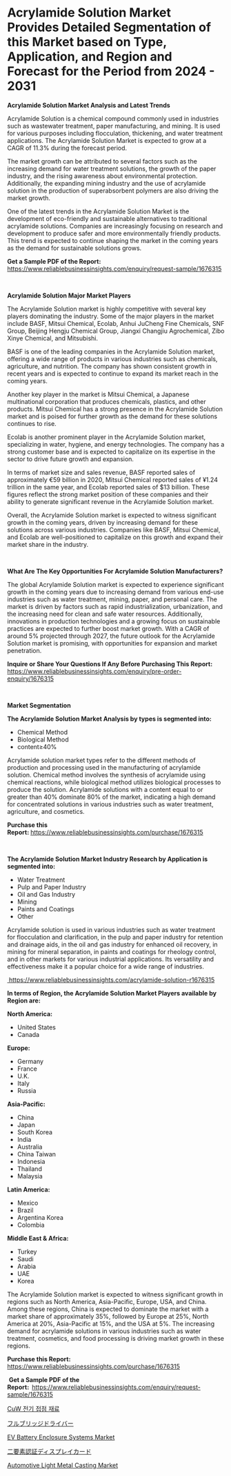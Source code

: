 <p><h1>Acrylamide Solution Market Provides Detailed Segmentation of this Market based on Type, Application, and Region and Forecast for the Period from 2024 - 2031</h1></p><p><strong>Acrylamide Solution Market Analysis and Latest Trends</strong></p>
<p><p>Acrylamide Solution is a chemical compound commonly used in industries such as wastewater treatment, paper manufacturing, and mining. It is used for various purposes including flocculation, thickening, and water treatment applications. The Acrylamide Solution Market is expected to grow at a CAGR of 11.3% during the forecast period.</p><p>The market growth can be attributed to several factors such as the increasing demand for water treatment solutions, the growth of the paper industry, and the rising awareness about environmental protection. Additionally, the expanding mining industry and the use of acrylamide solution in the production of superabsorbent polymers are also driving the market growth.</p><p>One of the latest trends in the Acrylamide Solution Market is the development of eco-friendly and sustainable alternatives to traditional acrylamide solutions. Companies are increasingly focusing on research and development to produce safer and more environmentally friendly products. This trend is expected to continue shaping the market in the coming years as the demand for sustainable solutions grows.</p></p>
<p><strong>Get a Sample PDF of the Report:&nbsp;</strong> <a href="https://www.reliablebusinessinsights.com/enquiry/request-sample/1676315">https://www.reliablebusinessinsights.com/enquiry/request-sample/1676315</a></p>
<p>&nbsp;</p>
<p><strong>Acrylamide Solution Major Market Players</strong></p>
<p><p>The Acrylamide Solution market is highly competitive with several key players dominating the industry. Some of the major players in the market include BASF, Mitsui Chemical, Ecolab, Anhui JuCheng Fine Chemicals, SNF Group, Beijing Hengju Chemical Group, Jiangxi Changjiu Agrochemical, Zibo Xinye Chemical, and Mitsubishi.</p><p>BASF is one of the leading companies in the Acrylamide Solution market, offering a wide range of products in various industries such as chemicals, agriculture, and nutrition. The company has shown consistent growth in recent years and is expected to continue to expand its market reach in the coming years.</p><p>Another key player in the market is Mitsui Chemical, a Japanese multinational corporation that produces chemicals, plastics, and other products. Mitsui Chemical has a strong presence in the Acrylamide Solution market and is poised for further growth as the demand for these solutions continues to rise.</p><p>Ecolab is another prominent player in the Acrylamide Solution market, specializing in water, hygiene, and energy technologies. The company has a strong customer base and is expected to capitalize on its expertise in the sector to drive future growth and expansion.</p><p>In terms of market size and sales revenue, BASF reported sales of approximately €59 billion in 2020, Mitsui Chemical reported sales of ¥1.24 trillion in the same year, and Ecolab reported sales of $13 billion. These figures reflect the strong market position of these companies and their ability to generate significant revenue in the Acrylamide Solution market.</p><p>Overall, the Acrylamide Solution market is expected to witness significant growth in the coming years, driven by increasing demand for these solutions across various industries. Companies like BASF, Mitsui Chemical, and Ecolab are well-positioned to capitalize on this growth and expand their market share in the industry.</p></p>
<p>&nbsp;</p>
<p><strong>What Are The Key Opportunities For Acrylamide Solution Manufacturers?</strong></p>
<p><p>The global Acrylamide Solution market is expected to experience significant growth in the coming years due to increasing demand from various end-use industries such as water treatment, mining, paper, and personal care. The market is driven by factors such as rapid industrialization, urbanization, and the increasing need for clean and safe water resources. Additionally, innovations in production technologies and a growing focus on sustainable practices are expected to further boost market growth. With a CAGR of around 5% projected through 2027, the future outlook for the Acrylamide Solution market is promising, with opportunities for expansion and market penetration.</p></p>
<p><strong>Inquire or Share Your Questions If Any Before Purchasing This Report:</strong> <a href="https://www.reliablebusinessinsights.com/enquiry/pre-order-enquiry/1676315">https://www.reliablebusinessinsights.com/enquiry/pre-order-enquiry/1676315</a></p>
<p>&nbsp;</p>
<p><strong>Market Segmentation</strong></p>
<p><strong>The Acrylamide Solution Market Analysis by types is segmented into:</strong></p>
<p><ul><li>Chemical Method</li><li>Biological Method</li><li>content≥40%</li></ul></p>
<p><p>Acrylamide solution market types refer to the different methods of production and processing used in the manufacturing of acrylamide solution. Chemical method involves the synthesis of acrylamide using chemical reactions, while biological method utilizes biological processes to produce the solution. Acrylamide solutions with a content equal to or greater than 40% dominate 80% of the market, indicating a high demand for concentrated solutions in various industries such as water treatment, agriculture, and cosmetics.</p></p>
<p><strong>Purchase this Report:&nbsp;</strong><a href="https://www.reliablebusinessinsights.com/purchase/1676315">https://www.reliablebusinessinsights.com/purchase/1676315</a></p>
<p>&nbsp;</p>
<p><strong>The Acrylamide Solution Market Industry Research by Application is segmented into:</strong></p>
<p><ul><li>Water Treatment</li><li>Pulp and Paper Industry</li><li>Oil and Gas Industry</li><li>Mining</li><li>Paints and Coatings</li><li>Other</li></ul></p>
<p><p>Acrylamide solution is used in various industries such as water treatment for flocculation and clarification, in the pulp and paper industry for retention and drainage aids, in the oil and gas industry for enhanced oil recovery, in mining for mineral separation, in paints and coatings for rheology control, and in other markets for various industrial applications. Its versatility and effectiveness make it a popular choice for a wide range of industries.</p></p>
<p><a href="https://www.reliablebusinessinsights.com/acrylamide-solution-r1676315">&nbsp;https://www.reliablebusinessinsights.com/acrylamide-solution-r1676315</a></p>
<p><strong>In terms of Region, the Acrylamide Solution Market Players available by Region are:</strong></p>
<p>
    <p> <strong> North America: </strong>
        <ul>
            <li>United States</li>
            <li>Canada</li>
        </ul>
        </p> 
    <p> <strong> Europe: </strong>
        <ul>
            <li>Germany</li>
            <li>France</li>
            <li>U.K.</li>
            <li>Italy</li>
            <li>Russia</li>
        </ul>
        </p> 
    <p> <strong> Asia-Pacific: </strong>
        <ul>
            <li>China</li>
            <li>Japan</li>
            <li>South Korea</li>
            <li>India</li>
            <li>Australia</li>
            <li>China Taiwan</li>
            <li>Indonesia</li>
            <li>Thailand</li>
            <li>Malaysia</li>
        </ul>
        </p> 
    <p> <strong> Latin America: </strong>
        <ul>
            <li>Mexico</li>
            <li>Brazil</li>
            <li>Argentina Korea</li>
            <li>Colombia</li>
        </ul>
        </p> 
    <p> <strong> Middle East & Africa: </strong>
        <ul>
            <li>Turkey</li>
            <li>Saudi</li>
            <li>Arabia</li>
            <li>UAE</li>
            <li>Korea</li>
        </ul>
    </p>
    </p>
<p><p>The Acrylamide Solution market is expected to witness significant growth in regions such as North America, Asia-Pacific, Europe, USA, and China. Among these regions, China is expected to dominate the market with a market share of approximately 35%, followed by Europe at 25%, North America at 20%, Asia-Pacific at 15%, and the USA at 5%. The increasing demand for acrylamide solutions in various industries such as water treatment, cosmetics, and food processing is driving market growth in these regions.</p></p>
<p><strong>Purchase this Report: </strong><a href="https://www.reliablebusinessinsights.com/purchase/1676315">https://www.reliablebusinessinsights.com/purchase/1676315</a></p>
<p>&nbsp;<strong>Get a Sample PDF of the Report:&nbsp;&nbsp;</strong><a href="https://www.reliablebusinessinsights.com/enquiry/request-sample/1676315">https://www.reliablebusinessinsights.com/enquiry/request-sample/1676315</a></p>
<p><strong></strong></p>
<p><p><a href="https://github.com/tasfiyaj85/Market-Research-Report-List-1/blob/main/8470349117969.md">CuW 전기 접점 재료</a></p><p><a href="https://medium.com/@lloyndnq/%E3%83%95%E3%83%AB%E3%83%96%E3%83%AA%E3%83%83%E3%82%B8%E3%83%89%E3%83%A9%E3%82%A4%E3%83%90%E3%83%BC%E5%B8%82%E5%A0%B4%E3%82%B7%E3%82%A7%E3%82%A2%E3%81%8A%E3%82%88%E3%81%B3%E5%B8%82%E5%A0%B4%E5%88%86%E6%9E%90-minus-%E6%88%90%E9%95%B7%E3%83%88%E3%83%AC%E3%83%B3%E3%83%89%E3%81%8A%E3%82%88%E3%81%B3%E4%BA%88%E6%B8%AC-2024%E5%B9%B4-2031%E5%B9%B4-1591bb6451d2">フルブリッジドライバー</a></p><p><a href="https://github.com/DeonteStanton2023/Market-Research-Report-List-1/blob/main/ev-battery-enclosure-systems-market.md">EV Battery Enclosure Systems Market</a></p><p><a href="https://medium.com/@izaiahbartell/2%E8%A6%81%E7%B4%A0%E8%AA%8D%E8%A8%BC%E3%83%87%E3%82%A3%E3%82%B9%E3%83%97%E3%83%AC%E3%82%A4%E3%82%AB%E3%83%BC%E3%83%89%E3%81%AE%E5%B8%82%E5%A0%B4%E3%82%B7%E3%82%A7%E3%82%A2%E3%81%A8%E6%96%B0%E3%81%97%E3%81%84%E3%83%88%E3%83%AC%E3%83%B3%E3%83%89%E5%88%86%E6%9E%90-%E3%81%9D%E3%81%AE%E3%82%BF%E3%82%A4%E3%83%97-%E3%82%A2%E3%83%97%E3%83%AA%E3%82%B1%E3%83%BC%E3%82%B7%E3%83%A7%E3%83%B3-%E3%82%A8%E3%83%B3%E3%83%89%E3%83%A6%E3%83%BC%E3%82%B9%E3%81%AB%E3%82%88%E3%82%8B%E6%9C%9F%E9%96%932024%E5%B9%B4%E3%81%8B%E3%82%892031%E5%B9%B4%E3%81%AE%E4%BA%88%E6%B8%AC-1cd6f5b58df5">二要素認証ディスプレイカード</a></p><p><a href="https://github.com/Glendatilghmankmgz0rbhwpy/Market-Research-Report-List-3/blob/main/automotive-light-metal-casting-market.md">Automotive Light Metal Casting Market</a></p></p>